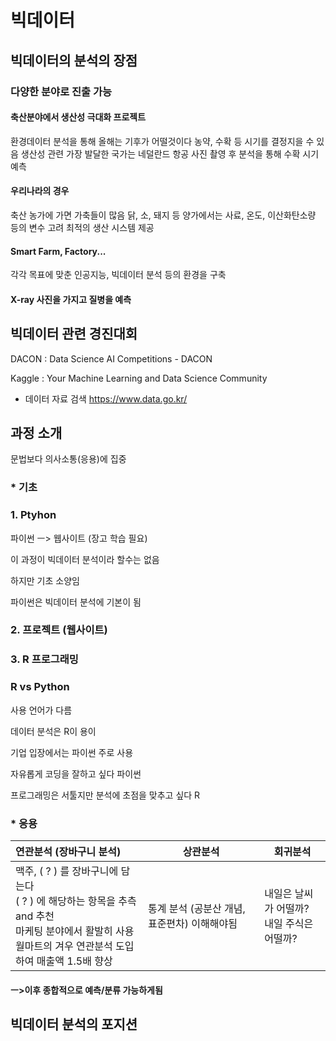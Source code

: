 # 빅데이터



## 빅데이터의 분석의 장점

### 다양한 분야로 진출 가능

#### 축산분야에서 생산성 극대화 프로젝트
환경데이터 분석을 통해 올해는 기후가 어떨것이다
농약, 수확 등 시기를 결정지을 수 있음
생산성 관련 가장 발달한 국가는 네덜란드
항공 사진 촬영 후 분석을 통해 수확 시기 예측

#### 우리나라의 경우
축산 농가에 가면 가축들이 많음
닭, 소, 돼지 등 양가에서는 사료, 온도, 이산화탄소량 등의 변수 고려
최적의 생산 시스템 제공

#### Smart Farm, Factory... 
각각 목표에 맞춘 인공지능, 빅데이터 분석 등의 환경을 구축

#### X-ray 사진을 가지고 질병을 예측






## 빅데이터 관련 경진대회
DACON : Data Science AI Competitions - DACON

Kaggle : Your Machine Learning and Data Science Community

* 데이터 자료 검색 https://www.data.go.kr/

## 과정 소개

문법보다 의사소통(응용)에 집중

### * 기초

### 1. Ptyhon 

파이썬 ㅡ> 웹사이트 (장고 학습 필요)

이 과정이 빅데이터 분석이라 할수는 없음

하지만 기초 소양임

파이썬은 빅데이터 분석에 기본이 됨



### 2. 프로젝트 (웹사이트)



### 3. R 프로그래밍



### R vs Python

사용 언어가 다름

데이터 분석은 R이 용이

기업 입장에서는 파이썬 주로 사용

자유롭게 코딩을 잘하고 싶다 파이썬

프로그래밍은 서툴지만 분석에 초점을 맞추고 싶다 R



### * 응용
| 연관분석 (장바구니 분석)                                     | 상관분석                                     | 회귀분석                                       |
| :----------------------------------------------------------- | -------------------------------------------- | ---------------------------------------------- |
| 맥주, ( ? ) 를 장바구니에 담는다<br />( ? ) 에 해당하는 항목을 추측 and 추천<br />마케팅 분야에서 활발히 사용<br />월마트의 겨우 연관분석 도입하여 매출액 1.5배 향상 | 통계 분석 (공분산 개념, 표준편차) 이해해야됨 | 내일은 날씨가 어떨까?<br />내일 주식은 어떨까? |
#### ㅡ>이후 종합적으로 예측/분류 가능하게됨



## 빅데이터 분석의 포지션



